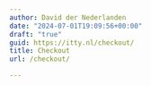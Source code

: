```yaml
---
author: David der Nederlanden
date: "2024-07-01T19:09:56+00:00"
draft: "true"
guid: https://itty.nl/checkout/
title: Checkout
url: /checkout/

---
```


